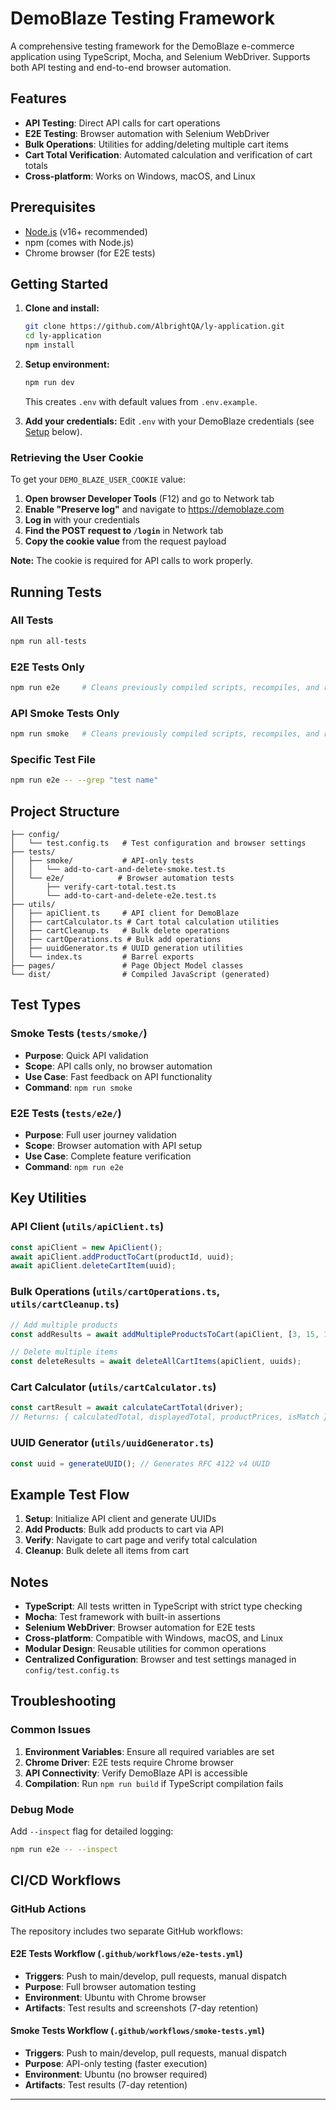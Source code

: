 # DemoBlaze Testing Framework

A comprehensive testing framework for the DemoBlaze e-commerce application using TypeScript, Mocha, and Selenium WebDriver. Supports both API testing and end-to-end browser automation.

## Features

- **API Testing**: Direct API calls for cart operations
- **E2E Testing**: Browser automation with Selenium WebDriver
- **Bulk Operations**: Utilities for adding/deleting multiple cart items
- **Cart Total Verification**: Automated calculation and verification of cart totals
- **Cross-platform**: Works on Windows, macOS, and Linux

## Prerequisites

- [Node.js](https://nodejs.org/) (v16+ recommended)
- npm (comes with Node.js)
- Chrome browser (for E2E tests)

## Getting Started

1. **Clone and install:**
   ```sh
   git clone https://github.com/AlbrightQA/ly-application.git
   cd ly-application
   npm install
   ```

2. **Setup environment:**
   ```sh
   npm run dev
   ```
   This creates `.env` with default values from `.env.example`.

3. **Add your credentials:**
   Edit `.env` with your DemoBlaze credentials (see [Setup](#setup) below).

### Retrieving the User Cookie

To get your `DEMO_BLAZE_USER_COOKIE` value:

1. **Open browser Developer Tools** (F12) and go to Network tab
2. **Enable "Preserve log"** and navigate to https://demoblaze.com
3. **Log in** with your credentials
4. **Find the POST request to `/login`** in Network tab
5. **Copy the cookie value** from the request payload

**Note:** The cookie is required for API calls to work properly.

## Running Tests

### All Tests
```sh
npm run all-tests
```

### E2E Tests Only
```sh
npm run e2e     # Cleans previously compiled scripts, recompiles, and runs tests
```

### API Smoke Tests Only
```sh
npm run smoke   # Cleans previously compiled scripts, recompiles, and runs tests
```

### Specific Test File
```sh
npm run e2e -- --grep "test name"
```

## Project Structure

```
├── config/
│   └── test.config.ts   # Test configuration and browser settings
├── tests/
│   ├── smoke/           # API-only tests
│   │   └── add-to-cart-and-delete-smoke.test.ts
│   └── e2e/            # Browser automation tests
│       ├── verify-cart-total.test.ts
│       └── add-to-cart-and-delete-e2e.test.ts
├── utils/
│   ├── apiClient.ts     # API client for DemoBlaze
│   ├── cartCalculator.ts # Cart total calculation utilities
│   ├── cartCleanup.ts   # Bulk delete operations
│   ├── cartOperations.ts # Bulk add operations
│   ├── uuidGenerator.ts # UUID generation utilities
│   └── index.ts         # Barrel exports
├── pages/               # Page Object Model classes
└── dist/                # Compiled JavaScript (generated)
```

## Test Types

### Smoke Tests (`tests/smoke/`)
- **Purpose**: Quick API validation
- **Scope**: API calls only, no browser automation
- **Use Case**: Fast feedback on API functionality
- **Command**: `npm run smoke`

### E2E Tests (`tests/e2e/`)
- **Purpose**: Full user journey validation
- **Scope**: Browser automation with API setup
- **Use Case**: Complete feature verification
- **Command**: `npm run e2e`

## Key Utilities

### API Client (`utils/apiClient.ts`)
```typescript
const apiClient = new ApiClient();
await apiClient.addProductToCart(productId, uuid);
await apiClient.deleteCartItem(uuid);
```

### Bulk Operations (`utils/cartOperations.ts`, `utils/cartCleanup.ts`)
```typescript
// Add multiple products
const addResults = await addMultipleProductsToCart(apiClient, [3, 15, 14]);

// Delete multiple items
const deleteResults = await deleteAllCartItems(apiClient, uuids);
```

### Cart Calculator (`utils/cartCalculator.ts`)
```typescript
const cartResult = await calculateCartTotal(driver);
// Returns: { calculatedTotal, displayedTotal, productPrices, isMatch }
```

### UUID Generator (`utils/uuidGenerator.ts`)
```typescript
const uuid = generateUUID(); // Generates RFC 4122 v4 UUID
```

## Example Test Flow

1. **Setup**: Initialize API client and generate UUIDs
2. **Add Products**: Bulk add products to cart via API
3. **Verify**: Navigate to cart page and verify total calculation
4. **Cleanup**: Bulk delete all items from cart

## Notes

- **TypeScript**: All tests written in TypeScript with strict type checking
- **Mocha**: Test framework with built-in assertions
- **Selenium WebDriver**: Browser automation for E2E tests
- **Cross-platform**: Compatible with Windows, macOS, and Linux
- **Modular Design**: Reusable utilities for common operations
- **Centralized Configuration**: Browser and test settings managed in `config/test.config.ts`

## Troubleshooting

### Common Issues
1. **Environment Variables**: Ensure all required variables are set
2. **Chrome Driver**: E2E tests require Chrome browser
3. **API Connectivity**: Verify DemoBlaze API is accessible
4. **Compilation**: Run `npm run build` if TypeScript compilation fails

### Debug Mode
Add `--inspect` flag for detailed logging:
```sh
npm run e2e -- --inspect
```

## CI/CD Workflows

### GitHub Actions

The repository includes two separate GitHub workflows:

#### E2E Tests Workflow (`.github/workflows/e2e-tests.yml`)
- **Triggers**: Push to main/develop, pull requests, manual dispatch
- **Purpose**: Full browser automation testing
- **Environment**: Ubuntu with Chrome browser
- **Artifacts**: Test results and screenshots (7-day retention)

#### Smoke Tests Workflow (`.github/workflows/smoke-tests.yml`)
- **Triggers**: Push to main/develop, pull requests, manual dispatch
- **Purpose**: API-only testing (faster execution)
- **Environment**: Ubuntu (no browser required)
- **Artifacts**: Test results (7-day retention)

---